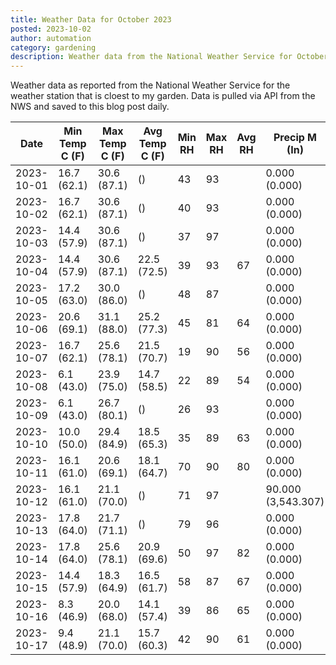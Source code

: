 ```yaml
---
title: Weather Data for October 2023
posted: 2023-10-02
author: automation
category: gardening
description: Weather data from the National Weather Service for October 2023
---
```


Weather data as reported from the National Weather Service for the weather station 
that is cloest to my garden. Data is pulled via API from the NWS and saved to this 
blog post daily.

|Date|Min Temp C (F)|Max Temp C (F)|Avg Temp C (F)|Min RH|Max RH|Avg RH|Precip M (In)|Avg Precip/Hr|
|---|---|---|---|---|---|---|---|---|
|2023-10-01|16.7 (62.1)|30.6 (87.1)| ()|43|93||0.000 (0.000)|0.000 (0.000)|
|2023-10-02|16.7 (62.1)|30.6 (87.1)| ()|40|93||0.000 (0.000)|0.000 (0.000)|
|2023-10-03|14.4 (57.9)|30.6 (87.1)| ()|37|97||0.000 (0.000)|0.000 (0.000)|
|2023-10-04|14.4 (57.9)|30.6 (87.1)|22.5 (72.5)|39|93|67|0.000 (0.000)|0.000 (0.000)|
|2023-10-05|17.2 (63.0)|30.0 (86.0)| ()|48|87||0.000 (0.000)|0.000 (0.000)|
|2023-10-06|20.6 (69.1)|31.1 (88.0)|25.2 (77.3)|45|81|64|0.000 (0.000)|0.000 (0.000)|
|2023-10-07|16.7 (62.1)|25.6 (78.1)|21.5 (70.7)|19|90|56|0.000 (0.000)|0.000 (0.000)|
|2023-10-08|6.1 (43.0)|23.9 (75.0)|14.7 (58.5)|22|89|54|0.000 (0.000)|0.000 (0.000)|
|2023-10-09|6.1 (43.0)|26.7 (80.1)| ()|26|93||0.000 (0.000)|0.000 (0.000)|
|2023-10-10|10.0 (50.0)|29.4 (84.9)|18.5 (65.3)|35|89|63|0.000 (0.000)|0.000 (0.000)|
|2023-10-11|16.1 (61.0)|20.6 (69.1)|18.1 (64.7)|70|90|80|0.000 (0.000)|0.000 (0.000)|
|2023-10-12|16.1 (61.0)|21.1 (70.0)| ()|71|97||90.000 (3,543.307)|82.402 (82.402)|
|2023-10-13|17.8 (64.0)|21.7 (71.1)| ()|79|96||0.000 (0.000)|0.000 (0.000)|
|2023-10-14|17.8 (64.0)|25.6 (78.1)|20.9 (69.6)|50|97|82|0.000 (0.000)|0.000 (0.000)|
|2023-10-15|14.4 (57.9)|18.3 (64.9)|16.5 (61.7)|58|87|67|0.000 (0.000)|0.000 (0.000)|
|2023-10-16|8.3 (46.9)|20.0 (68.0)|14.1 (57.4)|39|86|65|0.000 (0.000)|0.000 (0.000)|
|2023-10-17|9.4 (48.9)|21.1 (70.0)|15.7 (60.3)|42|90|61|0.000 (0.000)|0.000 (0.000)|
